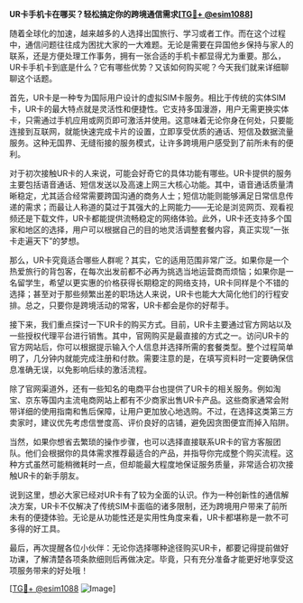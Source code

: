 **UR卡手机卡在哪买？轻松搞定你的跨境通信需求[[TG💪+ @esim1088](https://t.me/s/esim1088)]**

随着全球化的加速，越来越多的人选择出国旅行、学习或者工作。而在这个过程中，通信问题往往成为困扰大家的一大难题。无论是需要在异国他乡保持与家人的联系，还是方便处理工作事务，拥有一张合适的手机卡都显得尤为重要。那么，UR卡手机卡到底是什么？它有哪些优势？又该如何购买呢？今天我们就来详细聊聊这个话题。

首先，UR卡是一种专为国际用户设计的虚拟SIM卡服务。相比于传统的实体SIM卡，UR卡的最大特点就是灵活性和便捷性。它支持多国漫游，用户无需更换实体卡，只需通过手机应用或网页即可激活并使用。这意味着无论你身在何处，只要能连接到互联网，就能快速完成卡片的设置，立即享受优质的通话、短信及数据流量服务。这种无国界、无缝衔接的服务模式，让许多跨境用户感受到了前所未有的便利。

对于初次接触UR卡的人来说，可能会好奇它的具体功能有哪些。UR卡提供的服务主要包括语音通话、短信发送以及高速上网三大核心功能。其中，语音通话质量清晰稳定，尤其适合经常需要跨国沟通的商务人士；短信功能则能够满足日常信息传递的需求；而最让人称道的莫过于其强大的上网能力——无论是浏览网页、观看视频还是下载文件，UR卡都能提供流畅稳定的网络体验。此外，UR卡还支持多个国家和地区的选择，用户可以根据自己的目的地灵活调整套餐内容，真正实现“一张卡走遍天下”的梦想。

那么，UR卡究竟适合哪些人群呢？其实，它的适用范围非常广泛。如果你是一个热爱旅行的背包客，在每次出发前都不必再为挑选当地运营商而烦恼；如果你是一名留学生，希望以更实惠的价格获得长期稳定的网络支持，UR卡同样是个不错的选择；甚至对于那些频繁出差的职场达人来说，UR卡也能大大简化他们的行程安排。总之，只要你是跨境活动的常客，UR卡都会是你的好帮手。

接下来，我们重点探讨一下UR卡的购买方式。目前，UR卡主要通过官方网站以及一些授权代理平台进行销售。其中，官网购买是最直接的方式之一。访问UR卡的官方网站后，你可以根据提示输入个人信息并选择所需的套餐类型。整个过程简单明了，几分钟内就能完成注册和付款。需要注意的是，在填写资料时一定要确保信息准确无误，以免影响后续的激活流程。

除了官网渠道外，还有一些知名的电商平台也提供了UR卡的相关服务。例如淘宝、京东等国内主流电商网站上都有不少商家出售UR卡产品。这些商家通常会附带详细的使用指南和售后保障，让用户更加放心地选购。不过，在选择这类第三方卖家时，建议优先考虑信誉度高、评价良好的店铺，避免因贪图便宜而掉入陷阱。

当然，如果你想省去繁琐的操作步骤，也可以选择直接联系UR卡的官方客服团队。他们会根据你的具体需求推荐最适合的产品，并指导你完成整个购买流程。这种方式虽然可能稍微耗时一点，但却能最大程度地保证服务质量，非常适合初次接触UR卡的新手朋友。

说到这里，想必大家已经对UR卡有了较为全面的认识。作为一种创新性的通信解决方案，UR卡不仅解决了传统SIM卡面临的诸多限制，还为跨境用户带来了前所未有的便捷体验。无论是从功能性还是实用性角度来看，UR卡都堪称是一款不可多得的好工具。

最后，再次提醒各位小伙伴：无论你选择哪种途径购买UR卡，都要记得提前做好功课，了解清楚各项条款细则后再做决定。毕竟，只有充分准备才能更好地享受这项服务带来的好处哦！

[[TG💪+ @esim1088](https://t.me/s/esim1088) ![Image](https://i.postimg.cc/4NQfJmqS/Snipaste-2025-05-13-00-14-12.png)]